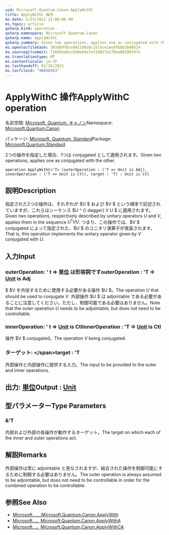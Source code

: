 ```yaml
---
uid: Microsoft.Quantum.Canon.ApplyWithC
title: ApplyWithC 操作
ms.date: 1/23/2021 12:00:00 AM
ms.topic: article
qsharp.kind: operation
qsharp.namespace: Microsoft.Quantum.Canon
qsharp.name: ApplyWithC
qsharp.summary: Given two operations, applies one as conjugated with the other.
ms.openlocfilehash: 393db9f8ce092100abc157ace1ee9fbbb3b06d24
ms.sourcegitcommit: 71605ea9cc630e84e7ef29027e1f0ea06299747e
ms.translationtype: MT
ms.contentlocale: ja-JP
ms.lasthandoff: 01/26/2021
ms.locfileid: "98850383"
---
```

# <a name="applywithc-operation"></a><span data-ttu-id="fe696-102">ApplyWithC 操作</span><span class="sxs-lookup"><span data-stu-id="fe696-102">ApplyWithC operation</span></span>

<span data-ttu-id="fe696-103">名前空間: [Microsoft. Quantum. キャノン](xref:Microsoft.Quantum.Canon)</span><span class="sxs-lookup"><span data-stu-id="fe696-103">Namespace: [Microsoft.Quantum.Canon](xref:Microsoft.Quantum.Canon)</span></span>

<span data-ttu-id="fe696-104">パッケージ: [Microsoft. Quantum. Standard](https://nuget.org/packages/Microsoft.Quantum.Standard)</span><span class="sxs-lookup"><span data-stu-id="fe696-104">Package: [Microsoft.Quantum.Standard](https://nuget.org/packages/Microsoft.Quantum.Standard)</span></span>


<span data-ttu-id="fe696-105">2つの操作を指定した場合、1つは conjugated として適用されます。</span><span class="sxs-lookup"><span data-stu-id="fe696-105">Given two operations, applies one as conjugated with the other.</span></span>

```qsharp
operation ApplyWithC<'T> (outerOperation : ('T => Unit is Adj), innerOperation : ('T => Unit is Ctl), target : 'T) : Unit is Ctl
```


## <a name="description"></a><span data-ttu-id="fe696-106">説明</span><span class="sxs-lookup"><span data-stu-id="fe696-106">Description</span></span>

<span data-ttu-id="fe696-107">指定された2つの操作は、それぞれが $U $ および $V $ という順序で記述されていますが、これらはシーケンス $U ^ {\ dagger} V U $ に適用されます。</span><span class="sxs-lookup"><span data-stu-id="fe696-107">Given two operations, respectively described by unitary operators $U$ and $V$, applies them in the sequence $U^{\dagger} V U$.</span></span> <span data-ttu-id="fe696-108">つまり、この操作では、$V $ conjugated によって指定された、$U $ のユニタリ演算子が実装されます。</span><span class="sxs-lookup"><span data-stu-id="fe696-108">That is, this operation implements the unitary operator given by $V$ conjugated with $U$.</span></span>

## <a name="input"></a><span data-ttu-id="fe696-109">入力</span><span class="sxs-lookup"><span data-stu-id="fe696-109">Input</span></span>

### <a name="outeroperation--t--unit--is-adj"></a><span data-ttu-id="fe696-110">outerOperation: ' t => [単位](xref:microsoft.quantum.lang-ref.unit)  は形容詞です</span><span class="sxs-lookup"><span data-stu-id="fe696-110">outerOperation : 'T => [Unit](xref:microsoft.quantum.lang-ref.unit)  is Adj</span></span>

<span data-ttu-id="fe696-111">$ $V を共役するために使用する必要がある操作 $U $。</span><span class="sxs-lookup"><span data-stu-id="fe696-111">The operation $U$ that should be used to conjugate $V$.</span></span> <span data-ttu-id="fe696-112">外部操作 $U $ は adjointable である必要があることに注意してください。ただし、制御可能である必要はありません。</span><span class="sxs-lookup"><span data-stu-id="fe696-112">Note that the outer operation $U$ needs to be adjointable, but does not need to be controllable.</span></span>


### <a name="inneroperation--t--unit--is-ctl"></a><span data-ttu-id="fe696-113">innerOperation: ' t => [Unit](xref:microsoft.quantum.lang-ref.unit)  is Ctl</span><span class="sxs-lookup"><span data-stu-id="fe696-113">innerOperation : 'T => [Unit](xref:microsoft.quantum.lang-ref.unit)  is Ctl</span></span>

<span data-ttu-id="fe696-114">操作 $V $ conjugated。</span><span class="sxs-lookup"><span data-stu-id="fe696-114">The operation $V$ being conjugated.</span></span>


### <a name="target--t"></a><span data-ttu-id="fe696-115">ターゲット: \</span><span class="sxs-lookup"><span data-stu-id="fe696-115">target : 'T</span></span>

<span data-ttu-id="fe696-116">外部操作と内部操作に提供する入力。</span><span class="sxs-lookup"><span data-stu-id="fe696-116">The input to be provided to the outer and inner operations.</span></span>



## <a name="output--unit"></a><span data-ttu-id="fe696-117">出力: [単位](xref:microsoft.quantum.lang-ref.unit)</span><span class="sxs-lookup"><span data-stu-id="fe696-117">Output : [Unit](xref:microsoft.quantum.lang-ref.unit)</span></span>



## <a name="type-parameters"></a><span data-ttu-id="fe696-118">型パラメーター</span><span class="sxs-lookup"><span data-stu-id="fe696-118">Type Parameters</span></span>

### <a name="t"></a><span data-ttu-id="fe696-119">&</span><span class="sxs-lookup"><span data-stu-id="fe696-119">'T</span></span>

<span data-ttu-id="fe696-120">内部および外部の各操作が動作するターゲット。</span><span class="sxs-lookup"><span data-stu-id="fe696-120">The target on which each of the inner and outer operations act.</span></span>

## <a name="remarks"></a><span data-ttu-id="fe696-121">解説</span><span class="sxs-lookup"><span data-stu-id="fe696-121">Remarks</span></span>

<span data-ttu-id="fe696-122">外部操作は常に adjointable と見なされますが、結合された操作を制御可能にするために制御する必要はありません。</span><span class="sxs-lookup"><span data-stu-id="fe696-122">The outer operation is always assumed to be adjointable, but does not need to be controllable in order for the combined operation to be controllable.</span></span>

## <a name="see-also"></a><span data-ttu-id="fe696-123">参照</span><span class="sxs-lookup"><span data-stu-id="fe696-123">See Also</span></span>

- [<span data-ttu-id="fe696-124">Microsoft.......</span><span class="sxs-lookup"><span data-stu-id="fe696-124">Microsoft.Quantum.Canon.ApplyWith</span></span>](xref:Microsoft.Quantum.Canon.ApplyWith)
- [<span data-ttu-id="fe696-125">Microsoft...。</span><span class="sxs-lookup"><span data-stu-id="fe696-125">Microsoft.Quantum.Canon.ApplyWithA</span></span>](xref:Microsoft.Quantum.Canon.ApplyWithA)
- [<span data-ttu-id="fe696-126">Microsoft...。</span><span class="sxs-lookup"><span data-stu-id="fe696-126">Microsoft.Quantum.Canon.ApplyWithCA</span></span>](xref:Microsoft.Quantum.Canon.ApplyWithCA)